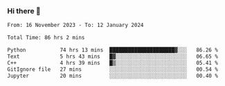 ### Hi there 👋

<!--
**floyiac/floyiac** is a ✨ _special_ ✨ repository because its `README.md` (this file) appears on your GitHub profile.

Here are some ideas to get you started:

- 🔭 I’m currently working on ...
- 🌱 I’m currently learning ...
- 👯 I’m looking to collaborate on ...
- 🤔 I’m looking for help with ...
- 💬 Ask me about ...
- 📫 How to reach me: ...
- 😄 Pronouns: ...
- ⚡ Fun fact: ...
-->

<!--START_SECTION:waka-->

```txt
From: 16 November 2023 - To: 12 January 2024

Total Time: 86 hrs 2 mins

Python           74 hrs 13 mins  █████████████████████▓░░░   86.26 %
Text             5 hrs 43 mins   █▓░░░░░░░░░░░░░░░░░░░░░░░   06.65 %
C++              4 hrs 39 mins   █▒░░░░░░░░░░░░░░░░░░░░░░░   05.41 %
GitIgnore file   27 mins         ░░░░░░░░░░░░░░░░░░░░░░░░░   00.54 %
Jupyter          20 mins         ░░░░░░░░░░░░░░░░░░░░░░░░░   00.40 %
```

<!--END_SECTION:waka-->
